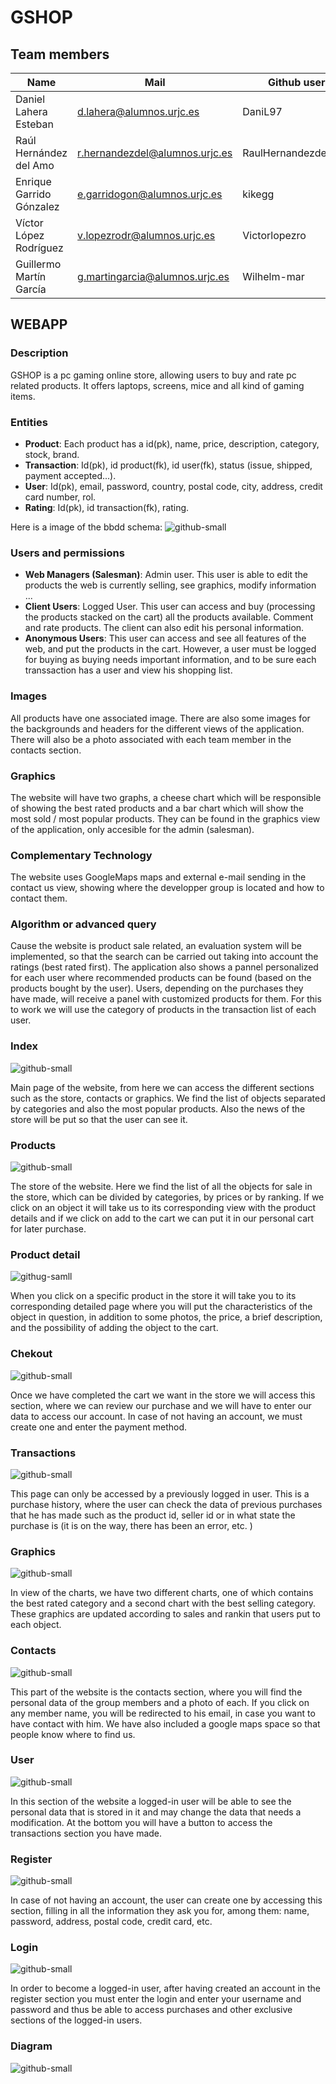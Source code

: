# GSHOP

## Team members

| Name | Mail | Github user|
|--------|--------|------------|
|Daniel Lahera Esteban| d.lahera@alumnos.urjc.es | DaniL97 |
|Raúl Hernández del Amo| r.hernandezdel@alumnos.urjc.es | RaulHernandezdelAmo |
|Enrique Garrido Gónzalez | e.garridogon@alumnos.urjc.es | kikegg |
|Víctor López Rodríguez | v.lopezrodr@alumnos.urjc.es | Victorlopezro |
|Guillermo Martín García | g.martingarcia@alumnos.urjc.es | Wilhelm-mar |

## WEBAPP

### Description

GSHOP is a pc gaming online store, allowing users to buy and rate pc related products. It offers laptops, screens, mice and all kind of gaming items.

### Entities

* **Product**: Each product has a id(pk), name, price, description, category, stock, brand.
* **Transaction**: Id(pk), id product(fk), id user(fk), status (issue, shipped, payment accepted...).
* **User**: Id(pk), email, password, country, postal code, city, address, credit card number, rol.
* **Rating**: Id(pk), id transaction(fk), rating.

Here is a image of the bbdd schema:
![github-small](https://github.com/CodeURJC-DAW-2019-20/webapp14/blob/develop/imagereadme/bbdd.png)

### Users and permissions

* **Web Managers (Salesman)**: Admin user. This user is able to edit the products the web is currently selling, see graphics, modify information ...
* **Client Users**: Logged User. This user can access and buy (processing the products stacked on the cart) all the products available. Comment and  rate products. The client can also edit his personal information.  
* **Anonymous Users**: This user can access and see all features of the web, and put the products in the cart. However, a user must be logged for buying as buying needs important information, and to be sure each transsaction has a user and view his shopping list. 

### Images

All products have one associated image. There are also some images for the backgrounds and headers for the different views of the application. There will also be a photo associated with each team member in the contacts section.

### Graphics

The website will have two graphs, a cheese chart which will be responsible of showing the best rated products and a bar chart which will show the most sold / most popular products. They can be found in the graphics view of the application, only accesible for the admin (salesman). 

### Complementary Technology

The website uses GoogleMaps maps and external e-mail sending in the contact us view, showing where the developper group is located and how to contact them.

### Algorithm or advanced query

Cause the website is product sale related, an evaluation system will be implemented, so that the search can be carried out taking into account the ratings (best rated first). The application also shows a pannel personalized for each user where recommended products can be found (based on the products bought by the user).
Users, depending on the purchases they have made, will receive a panel with customized products for them.
For this to work we will use the category of products in the transaction list of each user.

### Index
![github-small](https://github.com/CodeURJC-DAW-2019-20/webapp14/blob/develop/imagereadme/Index.png)

Main page of the website, from here we can access the different sections such as the store, contacts or graphics. We find the list of objects separated by categories and also the most popular products. Also the news of the store will be put so that the user can see it.


### Products
![github-small](https://github.com/CodeURJC-DAW-2019-20/webapp14/blob/develop/imagereadme/Products.png)

The store of the website. Here we find the list of all the objects for sale in the store, which can be divided by categories, by prices or by ranking. If we click on an object it will take us to its corresponding view with the product details and if we click on add to the cart we can put it in our personal cart for later purchase.

### Product detail
![githug-samll](https://github.com/CodeURJC-DAW-2019-20/webapp14/blob/develop/imagereadme/Singleproduct.png)

When you click on a specific product in the store it will take you to its corresponding detailed page where you will put the characteristics of the object in question, in addition to some photos, the price, a brief description, and the possibility of adding the object to the cart.

### Chekout
![github-small](https://github.com/CodeURJC-DAW-2019-20/webapp14/blob/develop/imagereadme/Checkout.png)

Once we have completed the cart we want in the store we will access this section, where we can review our purchase and we will have to enter our data to access our account. In case of not having an account, we must create one and enter the payment method.

### Transactions
![github-small](https://github.com/CodeURJC-DAW-2019-20/webapp14/blob/develop/imagereadme/transactions.png)

This page can only be accessed by a previously logged in user. This is a purchase history, where the user can check the data of previous purchases that he has made such as the product id, seller id or in what state the purchase is (it is on the way, there has been an error, etc. )

### Graphics
![github-small](https://github.com/CodeURJC-DAW-2019-20/webapp14/blob/develop/imagereadme/Graphics.png)

In view of the charts, we have two different charts, one of which contains the best rated category and a second chart with the best selling category. These graphics are updated according to sales and rankin that users put to each object.

### Contacts
![github-small](https://github.com/CodeURJC-DAW-2019-20/webapp14/blob/develop/imagereadme/contact.png)

This part of the website is the contacts section, where you will find the personal data of the group members and a photo of each. If you click on any member name, you will be redirected to his email, in case you want to have contact with him. We have also included a google maps space so that people know where to find us.

### User
![github-small](https://github.com/CodeURJC-DAW-2019-20/webapp14/blob/develop/imagereadme/user.png)

In this section of the website a logged-in user will be able to see the personal data that is stored in it and may change the data that needs a modification. At the bottom you will have a button to access the transactions section you have made.

### Register
![github-small](https://github.com/CodeURJC-DAW-2019-20/webapp14/blob/develop/imagereadme/Register.png)

In case of not having an account, the user can create one by accessing this section, filling in all the information they ask you for, among them: name, password, address, postal code, credit card, etc.

### Login
![github-small](https://github.com/CodeURJC-DAW-2019-20/webapp14/blob/develop/imagereadme/Login.png)

In order to become a logged-in user, after having created an account in the register section you must enter the login and enter your username and password and thus be able to access purchases and other exclusive sections of the logged-in users.

### Diagram
![github-small](https://github.com/CodeURJC-DAW-2019-20/webapp14/blob/develop/imagereadme/Diagram.png)
